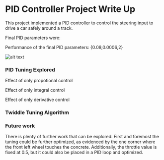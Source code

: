 # PID Controller Project Write Up

This project implemented a PID controller to control the steering input to drive a car safely around a track.

Final PID parameters were:

Performance of the final PID parameters: {0.08,0.0006,2}

![alt text](Localization_Success.png "No hands.")

### PID Tuning Explored

Effect of only propotional control

Effect of only integral control

Effect of only derivative control

### Twiddle Tuning Algorithm

### Future work
There is plenty of further work that can be explored. First and foremost the tuning could be further optimized, as evidenced by the one corner where the front left wheel touches the concrete. Additionally, the throttle value is fixed at 0.5, but it could also be placed in a PID loop and optimized.